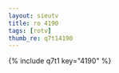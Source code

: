```yaml
--- 
layout: sieutv
title: ro 4190
tags: [rotv]
thumb_re: q7t14190
---
```

{% include q7t1 key="4190" %} 
